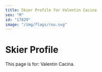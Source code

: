 ```yaml
---
title: Skier Profile for Valentin Cacina
sex: "M"
id: "17829"
image: "/img/flags/rou.svg" 
---
```


# Skier Profile

This page is for: Valentin Cacina.
    
